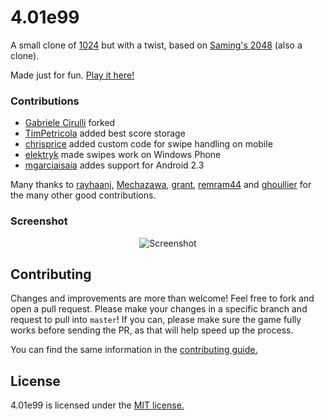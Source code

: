 # 4.01e99
A small clone of [1024](https://play.google.com/store/apps/details?id=com.veewo.a1024) but with a twist, based on [Saming's 2048](http://saming.fr/p/2048/) (also a clone).

Made just for fun. [Play it here!]()

### Contributions

 - [Gabriele Cirulli](http://gabrielecirulli.github.io/2048/) forked
 - [TimPetricola](https://github.com/TimPetricola) added best score storage
 - [chrisprice](https://github.com/chrisprice) added custom code for swipe handling on mobile
 - [elektryk](https://github.com/elektryk) made swipes work on Windows Phone
 - [mgarciaisaia](https://github.com/mgarciaisaia) addes support for Android 2.3

Many thanks to [rayhaanj](https://github.com/rayhaanj), [Mechazawa](https://github.com/Mechazawa), [grant](https://github.com/grant), [remram44](https://github.com/remram44) and [ghoullier](https://github.com/ghoullier) for the many other good contributions.

### Screenshot

<p align="center">
  <img src="http://i.imgur.com/v1fhYxJ.png" alt="Screenshot"/>
</p>

## Contributing
Changes and improvements are more than welcome! Feel free to fork and open a pull request. Please make your changes in a specific branch and request to pull into `master`! If you can, please make sure the game fully works before sending the PR, as that will help speed up the process.

You can find the same information in the [contributing guide.](https://github.com/gabrielecirulli/2048/blob/master/CONTRIBUTING.md)

## License
4.01e99 is licensed under the [MIT license.](https://github.com/gabrielecirulli/2048/blob/master/LICENSE.txt)
